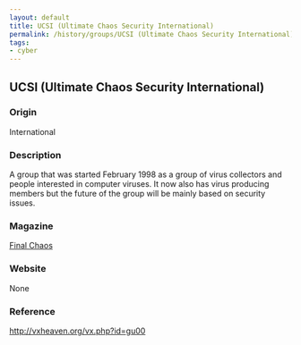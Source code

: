 ```yaml
---
layout: default
title: UCSI (Ultimate Chaos Security International)
permalink: /history/groups/UCSI (Ultimate Chaos Security International)/
tags:
- cyber
---
```


## UCSI (Ultimate Chaos Security International)

### Origin
International

### Description
A group that was started February 1998 as a group of virus collectors and people interested in computer viruses. It now also has virus producing members but the future of the group will be mainly based on security issues.

### Magazine
[Final Chaos](http://vxheaven.org/vx.php?id=zf01)

### Website
None

### Reference
http://vxheaven.org/vx.php?id=gu00
